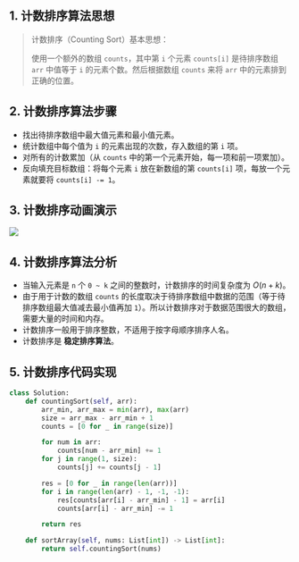 ## 1. 计数排序算法思想

> 计数排序（Counting Sort）基本思想：
>
> 使用一个额外的数组 `counts`，其中第 `i` 个元素 `counts[i]` 是待排序数组 `arr` 中值等于 `i` 的元素个数。然后根据数组 `counts` 来将 `arr` 中的元素排到正确的位置。

## 2. 计数排序算法步骤

- 找出待排序数组中最大值元素和最小值元素。
- 统计数组中每个值为 `i` 的元素出现的次数，存入数组的第 `i` 项。
- 对所有的计数累加（从 `counts` 中的第一个元素开始，每一项和前一项累加）。
- 反向填充目标数组：将每个元素 `i` 放在新数组的第 `counts[i]` 项，每放一个元素就要将 `counts[i] -= 1`。

## 3. 计数排序动画演示

![](https://www.runoob.com/wp-content/uploads/2019/03/countingSort.gif)

## 4. 计数排序算法分析

- 当输入元素是 `n` 个 `0 ~ k` 之间的整数时，计数排序的时间复杂度为 $O(n + k)$。
- 由于用于计数的数组 `counts` 的长度取决于待排序数组中数据的范围（等于待排序数组最大值减去最小值再加 `1`）。所以计数排序对于数据范围很大的数组，需要大量的时间和内存。
- 计数排序一般用于排序整数，不适用于按字母顺序排序人名。
- 计数排序是 **稳定排序算法**。

## 5. 计数排序代码实现

```Python
class Solution:
    def countingSort(self, arr):
        arr_min, arr_max = min(arr), max(arr)
        size = arr_max - arr_min + 1
        counts = [0 for _ in range(size)]

        for num in arr:
            counts[num - arr_min] += 1
        for j in range(1, size):
            counts[j] += counts[j - 1]

        res = [0 for _ in range(len(arr))]
        for i in range(len(arr) - 1, -1, -1):
            res[counts[arr[i] - arr_min] - 1] = arr[i]
            counts[arr[i] - arr_min] -= 1

        return res

    def sortArray(self, nums: List[int]) -> List[int]:
        return self.countingSort(nums)
```

